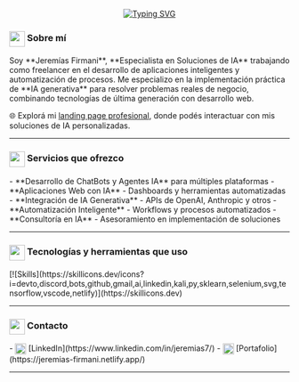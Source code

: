 <!-- Encabezado animado -->
<p align="center">
  <a href="https://jeremias-firmani.netlify.app/">
    <img src="https://readme-typing-svg.demolab.com?font=Fira+Code&weight=500&size=24&pause=1000&center=true&width=1000&color=1E40AF&lines=Hola%2C+soy+Jerem%C3%ADas+Firmani;Especialista+en+Soluciones+de+IA+%7C+Freelancer;Desarrollo+Aplicaciones+Inteligentes+y+Agentes+Conversacionales;Automatizaci%C3%B3n+con+IA+Generativa" alt="Typing SVG" />
  </a>
</p>

<!-- Presentación -->
<h3><img src="https://skillicons.dev/icons?i=brain" width="28px" style="vertical-align:middle;"/> Sobre mí</h3>
Soy **Jeremías Firmani**, **Especialista en Soluciones de IA** trabajando como freelancer en el desarrollo de aplicaciones inteligentes y automatización de procesos.  
Me especializo en la implementación práctica de **IA generativa** para resolver problemas reales de negocio, combinando tecnologías de última generación con desarrollo web.

🌐 Explorá mi [landing page profesional](https://jeremias-firmani.netlify.app/), donde podés interactuar con mis soluciones de IA personalizadas.

---

<h3><img src="https://skillicons.dev/icons?i=brain" width="28px" style="vertical-align:middle;"/> Servicios que ofrezco</h3>
- **Desarrollo de ChatBots y Agentes IA** para múltiples plataformas
- **Aplicaciones Web con IA** - Dashboards y herramientas automatizadas  
- **Integración de IA Generativa** - APIs de OpenAI, Anthropic y otros
- **Automatización Inteligente** - Workflows y procesos automatizados
- **Consultoría en IA** - Asesoramiento en implementación de soluciones

---

<!-- Tecnologias que uso -->
<h3><img src="https://skillicons.dev/icons?i=brain" width="28px" style="vertical-align:middle;"/> Tecnologías y herramientas que uso</h3>
[![Skills](https://skillicons.dev/icons?i=devto,discord,bots,github,gmail,ai,linkedin,kali,py,sklearn,selenium,svg,tensorflow,vscode,netlify)](https://skillicons.dev)

---

<h3><img src="https://skillicons.dev/icons?i=brain" width="28px" style="vertical-align:middle;"/> Contacto</h3>
- <img src="https://cdn.jsdelivr.net/gh/devicons/devicon/icons/linkedin/linkedin-original.svg" width="20px" style="vertical-align:middle;"/> [LinkedIn](https://www.linkedin.com/in/jeremias7/)  
- <img src="https://cdn.jsdelivr.net/gh/devicons/devicon/icons/react/react-original.svg" width="20px" style="vertical-align:middle;"/> [Portafolio](https://jeremias-firmani.netlify.app/)  

---
